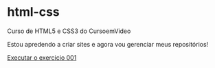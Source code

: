 # html-css
 Curso de HTML5 e CSS3 do CursoemVideo

 Estou apredendo a criar sites e agora vou gerenciar meus repositórios!

<a href="https://github.com/Kaua1210/html-css/blob/main/Exercicios/ex001/index.html">Executar o exercicio 001<a>
